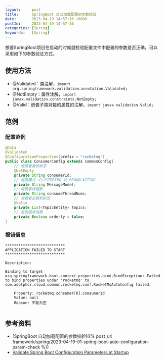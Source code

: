 ```yaml
---
layout:     post
title:      SpringBoot 自动加载配置的参数校验
date:       2023-04-19 14:57:16 +0800
postId:     2023-04-19-14-57-16
categories: [Spring]
keywords:   [Spring]
---
```


想要SpringBoot项目在启动的时候就检验配置文件中配置的参数是否正确，可以采用如下的参数验证方式。

## 使用方法
* @Validated：类注解，`import org.springframework.validation.annotation.Validated;`
* @NotEmpty：属性注解，`import javax.validation.constraints.NotEmpty;`
* @Valid：嵌套子类对接的属性的注解，`import javax.validation.Valid;`

## 范例

### 配置范例
```java
@Data
@Validated
@ConfigurationProperties(prefix = "rocketmq")
public class ConsumerConfig extends CommonConfig{
    // 消费者身份标志
    @NotEmpty
    private String consumerId;
    // 消费模式：CLUSTERING 或 BROADCASTING
    private String MessageModel;
    // 消费者线程数
    private String consumeThreadNums;
    // 消费者主题和标签
    @Valid
    private List<TopicEntity> topics;
    // 是否顺序消费
    private Boolean orderly = false;
}
```

### 报错信息
```log
***************************
APPLICATION FAILED TO START
***************************

Description:

Binding to target org.springframework.boot.context.properties.bind.BindException: Failed to bind properties under 'rocketmq' to com.adolphor.cloud.common.rocketmq.conf.RocketMqAutoConfig failed:

    Property: rocketmq.consumer[0].consumerId
    Value: null
    Reason: 不能为空


```

## 参考资料
* [SpringBoot 自动加载配置的参数校验]({% post_url framework/spring/2023-04-19-01-spring-boot-auto-configuration-param-check %})
* [Validate Spring Boot Configuration Parameters at Startup](https://reflectoring.io/validate-spring-boot-configuration-parameters-at-startup/)
